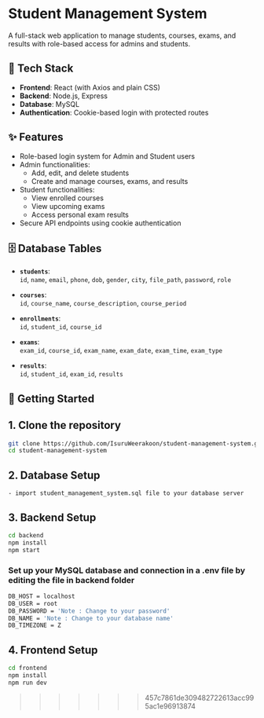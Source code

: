# Student Management System

A full-stack web application to manage students, courses, exams, and results with role-based access for admins and students.

## 🔧 Tech Stack

- **Frontend**: React (with Axios and plain CSS)
- **Backend**: Node.js, Express
- **Database**: MySQL
- **Authentication**: Cookie-based login with protected routes

## ✨ Features

- Role-based login system for Admin and Student users
- Admin functionalities:
  - Add, edit, and delete students
  - Create and manage courses, exams, and results
- Student functionalities:
  - View enrolled courses
  - View upcoming exams
  - Access personal exam results
- Secure API endpoints using cookie authentication

## 🗄️ Database Tables

- **`students`**:  
  `id`, `name`, `email`, `phone`, `dob`, `gender`, `city`, `file_path`, `password`, `role`

- **`courses`**:  
  `id`, `course_name`, `course_description`, `course_period`

- **`enrollments`**:  
  `id`, `student_id`, `course_id`

- **`exams`**:  
  `exam_id`, `course_id`, `exam_name`, `exam_date`, `exam_time`, `exam_type`

- **`results`**:  
  `id`, `student_id`, `exam_id`, `results`

## 🚀 Getting Started

## 1. Clone the repository

```bash
git clone https://github.com/IsuruWeerakoon/student-management-system.git
cd student-management-system
```

## 2. Database Setup
```
- import student_management_system.sql file to your database server
```

## 3. Backend Setup
```bash
cd backend
npm install
npm start
```
### Set up your MySQL database and connection in a .env file by editing the file in backend folder
```bash
DB_HOST = localhost
DB_USER = root
DB_PASSWORD = 'Note : Change to your password'
DB_NAME = 'Note : Change to your database name'
DB_TIMEZONE = Z
```
## 4. Frontend Setup
```bash
cd frontend
npm install
npm run dev
```
>>>>>>> 457c7861de309482722613acc995ac1e96913874
